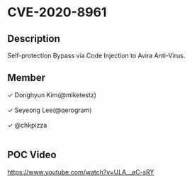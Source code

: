 # CVE-2020-8961

## Description
Self-protection Bypass via Code Injection to Avira Anti-Virus.
<br>

## Member
 ✓ Donghyun Kim(@miketestz)<br><br>
 ✓ Seyeong Lee(@qerogram)<br><br>
 ✓ @chkpizza
 <br><br>
 ## POC Video
 https://www.youtube.com/watch?v=ULA__aC-sRY
